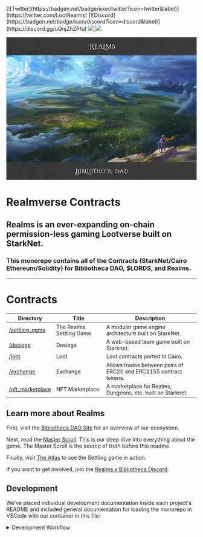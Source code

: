 

<!-- badges -->
<p> [![Twitter](https://badgen.net/badge/icon/twitter?icon=twitter&label)](https://twitter.com/LootRealms)
[![Discord](https://badgen.net/badge/icon/discord?icon=discord&label)](https://discord.gg/uQnjZhZPfu)

  <a href="https://starkware.co/">
    <img src="https://img.shields.io/badge/powered_by-StarkWare-navy">
  </a>
  <a href="https://github.com/dontpanicdao/starknet-burner/blob/main/LICENSE/">
    <img src="https://img.shields.io/badge/license-MIT-black">
  </a>
</p>

![Realms x Bibliotheca header](/static/realmsxbibliotheca.jpg)

# Realmverse Contracts

## Realms is an ever-expanding on-chain permission-less gaming Lootverse built on StarkNet. 

### This monorepo contains all of the Contracts (StarkNet/Cairo Ethereum/Solidity) for Bibliotheca DAO, $LORDS, and Realms.

---

# Contracts
| Directory | Title | Description                     |
| --------- | ----- | ------------------------------- |
| [/settling_game](./contracts/settling_game) | The Realms Settling Game | A modular game engine architecture built on StarkNet. |
| [/desiege](./contracts/desiege) | Desiege | A web-based team game built on Starknet. |
| [/loot](./contracts/loot/) | Loot | Loot contracts ported to Cairo. |
| [/exchange](./contracts/exchange/) | Exchange | Allows trades between pairs of ERC20 and ERC1155 contract tokens. |
| [/nft_marketplace](./contracts/nft_marketplace/) | NFT Marketplace | A marketplace for Realms, Dungeons, etc. built on Starknet. |


## Learn more about Realms

First, visit the [Bibliotheca DAO Site](https://bibliothecadao.xyz/) for an overview of our ecosystem.

Next, read the [Master Scroll](https://scroll.bibliothecadao.xyz/). This is our deep dive into everything about the game. The Master Scroll is the source of truth before this readme.

Finally, visit [The Atlas](https://atlas.bibliothecadao.xyz/) to see the Settling game in action.

If you want to get involved, join the [Realms x Bibliotheca Discord](https://discord.gg/uQnjZhZPfu).

## Development

We've placed individual development documentation inside each project's README and included general documentation for loading the monorepo in VSCode with our container in this file:

<details><summary>Development Workflow</summary>
If you are using VSCode, we provide a development container with all required dependencies.  (Note: this requires [Docker](https://docs.docker.com/get-docker/) and the [Remote - Containers extension](https://marketplace.visualstudio.com/items?itemName=ms-vscode-remote.remote-containers)).

When opening VS Code, it should ask you to re-open the project in a container, if it finds
the .devcontainer folder. If not, you can open the Command Palette (`cmd + shift + p`),
and run “Remote-Containers: Rebuild and Reopen in Container”.

<details><summary>Logging into your dev container</summary>
The development container loads settings and the repository information on your local computer but cannot read your GitHub login credentials from your local computer.

Instead, you can use the [Github CLI](https://cli.github.com/) to auth from your dev container:

1. Download the [Github CLI](https://github.com/cli/cli/blob/trunk/docs/install_linux.md#debian-ubuntu-linux-raspberry-pi-os-apt).
2. Visit the [Github Tokens page](https://github.com/settings/tokens) and click `Generate New Token` to create a new token that will be used in your dev container. Make sure to save it somewhere as the token is only visible upon creation.
3. With the container loaded, open the dev container terminal in vscode.
4. Run `gh auth login` and follow the steps, pasting in your new access token when asked.
</details>

<details><summary>OSX ARM chips: Running without a container</summary>
Docker performance on ARM chips is pretty poor, so we recommend running without a container until these perf issues are resolved:
1. Pull down the repository
2. Install homebrew: https://brew.sh/
3. Install gmp: `brew install gmp`
4. Install dependencies: `pip3 install -r ./requirements.txt`
5. Install realms cli: `pip3 install ./realms_cli`
</details>

If you have further questions about the development workflow, please ask in [#builders-chat in the Realms Discord](https://discord.gg/yP4BCbRjUs).

## Contributing

<details><summary>How to contribute</summary>

We encourage pull requests.

1. **Create an [issue](https://github.com/BibliothecaForAdventurers/realms-contracts/issues)** to describe the improvement you're making. Provide as much detail as possible in the beginning so the team understands your improvement.
2. **Fork the repo** so you can make and test changes in your local repository.
3. **Test your changes** Follow the procedures for testing in each contract sub-directory (e.g. [/contracts/settling_game](./contracts/settling_game/) and make sure your tests (manual and/or automated) pass.
4. **Create a pull request** and describe the changes you made. Include a reference to the Issue you created.
5. **Verify cairo lint warnings** run through the 'Files Changed' tab for your PR and resolve any warnings. These do not show up locally so you need to view them on GitHub.
5. **Monitor and respond to comments** made by the team around code standards and suggestions. Most pull requests will have some back and forth.

If you have further questions, visit [#builders-chat in our discord](https://discord.gg/yP4BCbRjUs) and make sure to reference your issue number.

Thank you for taking the time to make our project better!

</details>
<hr>

## Realms Repositories

The Realms Settling Game spans a number of repositories:

| Content         | Repository       | Description                                              |
| --------------- | ---------------- | -------------------------------------------------------- |
| **contracts**       | [realms-contracts](https://github.com/BibliothecaForAdventurers/realms-contracts) | StarkNet/Cairo and Ethereum/solidity contracts.          |
| **ui, atlas**       | [realms-react](https://github.com/BibliothecaForAdventurers/realms-react)     | All user-facing react code (website, Atlas, ui library). |
| **indexer**         | [starknet-indexer](https://github.com/BibliothecaForAdventurers/starknet-indexer) | A graphql endpoint for the Lootverse on StarkNet.        |
| **bot**             | [squire](https://github.com/BibliothecaForAdventurers/squire)           | A Twitter/Discord bot for the Lootverse.                 |
| **subgraph**        | [loot-subgraph](https://github.com/BibliothecaForAdventurers/loot-subgraph)    | A subgraph (TheGraph) for the Lootverse on Eth Mainnet.  |
